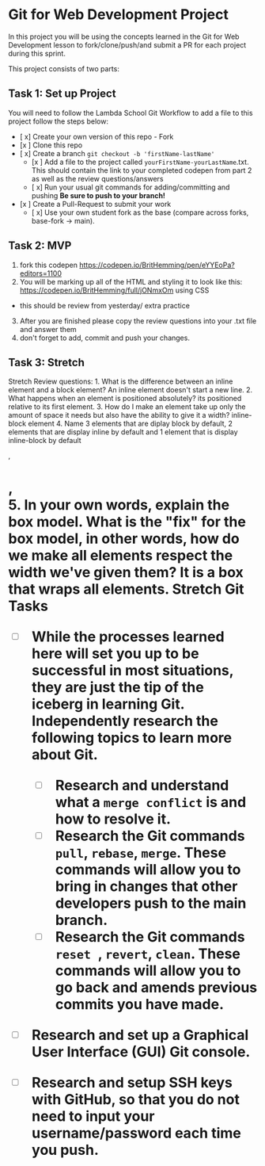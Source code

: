 # Git for Web Development Project
In this project you will be using the concepts learned in the Git for Web Development lesson to fork/clone/push/and submit a PR for each project during this sprint.

This project consists of two parts:

## Task 1: Set up Project
You will need to follow the Lambda School Git Workflow to add a file to this project follow the steps below:

- [ x] Create your own version of this repo - Fork
- [x ] Clone this repo
- [ x] Create a branch `git checkout -b 'firstName-lastName'`
  - [x ] Add a file to the project called `yourFirstName-yourLastName`.txt. This should contain the link to your completed codepen from part 2 as well as the review questions/answers
  - [ x] Run your usual git commands for adding/committing and pushing **Be sure to push to your branch!**
- [x ] Create a Pull-Request to submit your work
  - [ x] Use your own student fork as the base (compare across forks, base-fork -> main).


## Task 2: MVP
1. fork this codepen https://codepen.io/BritHemming/pen/eYYEoPa?editors=1100
2. You will be marking up all of the HTML and styling it to look like this: https://codepen.io/BritHemming/full/jONmxOm using CSS
* this should be review from yesterday/ extra practice
3. After you are finished please copy the review questions into your .txt file and answer them
4. don't forget to add, commit and push your changes.


## Task 3: Stretch
Stretch Review questions: 
    1. What is the difference between an inline element and a block element?
    An inline element doesn't start a new line. 
    2. What happens when an element is positioned absolutely? 
     its positioned relative to its first element.
    3. How do I make an element take up only the amount of space it needs but also have the ability to give it a width? 
    inline-block element
    4. Name 3 elements that are diplay block by default, 2 elements that are display inline by default and 1 element that is display inline-block by default
    <div>, <h1>, <section>
    5. In your own words, explain the box model. What is the "fix" for the box model, in other words, how do we make all elements respect the width we've given them? 
    It is a box that wraps all elements. 
Stretch Git Tasks
- [ ] While the processes learned here will set you up to be successful in most situations, they are just the tip of the iceberg in learning Git. Independently research the following topics to learn more about Git.
  - [ ] Research and understand what a `merge conflict` is and how to resolve it.
  - [ ] Research the Git commands `pull`, `rebase`, `merge`. These commands will allow you to bring in changes that other developers push to the main branch.
  - [ ] Research the Git commands `reset `, `revert`, `clean`. These commands will allow you to go back and amends previous commits you have made.

- [ ] Research and set up a Graphical User Interface (GUI) Git console. 

- [ ] Research and setup SSH keys with GitHub, so that you do not need to input your username/password each time you push. 


